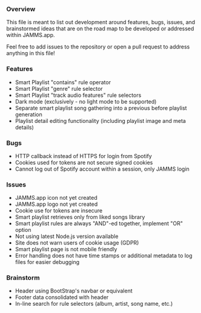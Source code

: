 ### Overview

This file is meant to list out development around features, bugs, issues, and brainstormed ideas that are on the road map to be developed or addressed within JAMMS.app.

Feel free to add issues to the repository or open a pull request to address anything in this file!

### Features

- Smart Playlist "contains" rule operator
- Smart Playlist "genre" rule selector
- Smart Playlist "track audio features" rule selectors
- Dark mode (exclusively - no light mode to be supported)
- Separate smart playlist song gathering into a previous before playlist generation
- Playlist detail editing functionality (including playlist image and meta details)

### Bugs

- HTTP callback instead of HTTPS for login from Spotify
- Cookies used for tokens are not secure signed cookies
- Cannot log out of Spotify account within a session, only JAMMS login

### Issues

- JAMMS.app icon not yet created
- JAMMS.app logo not yet created
- Cookie use for tokens are insecure
- Smart playlist retrieves only from liked songs library
- Smart playlist rules are always "AND"-ed together, implement "OR" option
- Not using latest Node.js version available
- Site does not warn users of cookie usage (GDPR)
- Smart playlist page is not mobile friendly
- Error handling does not have time stamps or additional metadata to log files for easier debugging

### Brainstorm

- Header using BootStrap's navbar or equivalent
- Footer data consolidated with header
- In-line search for rule selectors (album, artist, song name, etc.)
